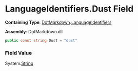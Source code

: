 # LanguageIdentifiers\.Dust Field

**Containing Type**: [DotMarkdown](../../README.md)\.[LanguageIdentifiers](../README.md)

**Assembly**: DotMarkdown\.dll

```csharp
public const string Dust = "dust"
```

### Field Value

System\.[String](https://docs.microsoft.com/en-us/dotnet/api/system.string)